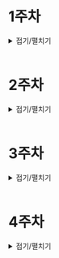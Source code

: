 # 1주차

<details>
<summary>접기/펼치기</summary>

#### 2023/7/17(월)

# 📌what i did

- 주간 스프린트 회의 및 지라 이슈 생성 및 조직화 하기
- 컨설턴트 님과 주간 팀 미팅(기능 명세서 역할, 기간, 더 상세히 작성하기)
- 게임 설명 모달 부분에 슬라이드 효과 포함

# 📌issue & solution

## 📖position css 사용 이후 onClick 무응답

### 💢issue

position에 absolute 사용 한뒤에 원하는 슬라이드 효과나 호버 효과가 일어나지 않았다.

### 👀solution

position을 Normal-flow를 벗어나게 하여 다른 태그와 겹치게 되는 경우 적절한 z-index를 필수로 주어서 겹치는 부분에 대해 어떤 태그가 더 앞에 있는 것인지 명확히 해주자, 생각해보면 당연한건데 이걸 못찾아서 1시간을 넘게 헤맸다.

# 📌what i learned

# 📌to do

- JWT를 이용한 인증, 인가 로직 개발

#### 2023/7/18(화)

# 📌what i did

- 주간 스프린트 회의 및 지라 이슈 생성 및 조직화 하기
- 컨설턴트 님과 주간 팀 미팅(기능 명세서 역할, 기간, 더 상세히 작성하기)
- 게임 설명 모달 부분에 슬라이드 효과 포함

# 📌issue & solution

## 📖position css 사용 이후 onClick 무응답

### 💢issue

position에 absolute 사용 한뒤에 원하는 슬라이드 효과나 호버 효과가 일어나지 않았다.

### 👀solution

position을 Normal-flow를 벗어나게 하여 다른 태그와 겹치게 되는 경우 적절한 z-index를 필수로 주어서 겹치는 부분에 대해 어떤 태그가 더 앞에 있는 것인지 명확히 해주자, 생각해보면 당연한건데 이걸 못찾아서 1시간을 넘게 헤맸다.

# 📌what i learned

# 📌to do

- JWT를 이용한 인증, 인가 로직 개발

#### 2023/7/18(화)

# 📌what i did

- signup 로직 및 signup form 입력 값들 검증
- login 로직

# 📌issue & solution

# 📌what i learned

## 📖hooks 사용하기

```typescript
// before
const [email, setEmail] = useState('');
const [isEmailValid, setIsEmailValid] = useState(false);

const [nickname, setNickname] = useState('');
const [isNicknameValid, setIsNicknameValid] = useState(false);

const [password, setPassword] = useState('');
const [isPasswordValid, setIsPasswordValid] = useState(false);

const [confirmPassword, setConfirmPassword] = useState('');
const [isConfirmPasswordValid, setIsConfirmPasswordValid] = useState(false);

const [verificationCode, setVerificationCode] = useState('');
const [isVerificationCodeValid, setIsVerificationCodeValid] = useState(false);

const validateEmail = (email) => {
  const emailRegex = /^[^\s@]+@[^\s@]+\.[^\s@]+$/;
  return emailRegex.test(email);
};

// Function to validate nickname format
const validateNickname = (nickname) => {
  return nickname.length > 0 && nickname.length <= 10;
};

// Function to validate password format
const validatePassword = (password) => {
  const passwordRegex = /^(?=.*[A-Za-z])(?=.*\d).{6,}$/;
  return passwordRegex.test(password);
};

// Function to handle input changes and update validity state
const handleInputChange = (inputName, inputValue) => {
  switch (inputName) {
    case 'email':
      setEmail(inputValue);
      setIsEmailValid(validateEmail(inputValue));
      break;
    case 'nickname':
      setNickname(inputValue);
      setIsNicknameValid(validateNickname(inputValue));
      break;
    case 'password':
      setPassword(inputValue);
      setIsPasswordValid(validatePassword(inputValue));
      break;
    case 'confirmPassword':
      setConfirmPassword(inputValue);
      setIsConfirmPasswordValid(inputValue === password);
      break;
    case 'verificationCode':
      setVerificationCode(inputValue);
      setIsVerificationCodeValid(inputValue.length === 8);
      break;
    default:
      break;
  }
};
```

- 똑같은 로직 반복되는게 많아서 hooks로 빼서 사용

```typescript
// after

// 커스텀 훅
import { useState } from 'react';

interface returnUseFormField {
  value: string;
  isValid: boolean;
  handleChange: (newValue: string) => void;
  clear: () => void;
}

function useFormField(
  initialValue: string,
  validator: (value: string) => boolean,
): returnUseFormField {
  const [value, setValue] = useState(initialValue);
  const [isValid, setIsValid] = useState(false);

  const handleChange = (newValue: string) => {
    setValue(newValue);
    setIsValid(validator(newValue));
  };

  const clear = () => {
    setValue('');
    setIsValid(false);
  };

  return {
    value,
    isValid,
    handleChange,
    clear,
  };
}

export default useFormField;

// 실제 사용
const emailField = useFormField('', validateEmail);
const nicknameField = useFormField('', validateNickname);
const passwordField = useFormField('', validatePassword);
const confirmPasswordField = useFormField(
  '',
  (value) => value === passwordField.value,
);
```

# 📌to do

- JWT를 이용한 인증, 인가 로직 개발(~ing)

#### 2023/7/19(수)

# 📌what i did

- resetPW 기능 구현
- cookie 관리 및 context api로 전역 상태 관리 로직 만들기
- promise 상태에 따른 react-toast 만들기
- EC2 생성 및 기본 세팅, docker, docker-compose, jenkins 등 설치

# 📌issue & solution

## 📖 test-case 설계

### 💢 issue

프로젝트마다 항상 제일 걱정하는 test-case 결정하기, 소프트웨어공학 강의를 듣고 몇몇의 선정 전략 등을 알고있지만 역시 겨우 7주간 6명이서 빠르게 많은 양을 해야하는 우리 프로젝트에 테스트 코드를 작성하는 것 자체를 고민 중이다, 결국 1순위는 기간내에 프로젝트 완성(최상위 우선순위 기능들 모두 구현하기)이므로..

### 👀 solution

#### 결론

지금까지 생각한 내 결론은 개발을 진행하면서 어떤 기능에대해 1번이상 에러가 발생한다면 해당 기능을 검증할 테스트 코드를 따로 만든다 `ex) 기능 A 또는 어떤 코드 덩어리? A를 완성, 기능 B를 하다가 기능 A가 오류남 => 카운트 1번 해당 오류를 검증 할 테스트 코드 작성 필요`

#### 이유

진짜 최소한의 테스트 케이스를 선정해야 한다는 생각에 나만의 선정방법을 생각해봤다. 코드에 버그가 1번 발생한 부분은 2번, 3번 발생할 확률도 높다는 그런 통계를 소프트웨어공학에서 배운 기록을 근거로 정했다.

#### 단점

- 1번이상 오류라고 했는데 프로젝트 크기가 커지면서 매번 모든 기능이 오류가 난다면 결국 전부 테스트 해야한다, 아직 감이 없어서 너무 테스트 케이스를 많이 작성해야한다면 2번으로 수정 할 수도있다.
- 그냥 내가 만든 테스트 케이스 설계 법이라서 어떤 위험성이 있는지 모름..

# 📌what i learned

- 쿠키 accessToken expire 자체 설정해서 프론트단에서 만료 확인 및 accessToken 요청하기(내가 본 그림에서는 백에서 만료확인)
- context api 사용법 다시 상기하기
- EC2 인스턴스 우분투로 만들고 여러 필요한 프로그램 설치하기, 옛날에 아무것도 모르고 배우던 재미없는 리눅스 명령어를 쓰게 되는날이 올줄 몰랐다.

# 📌to do

- debounce 함수 import 한것 onClick에 적용 시켜 주기
- accessToken 만료시 로직 백엔드와 상의 및 구현하기

#### 2023/7/20(목)

# 📌what i did

- change pw api call 및 UI 구현
- 회원 탈퇴 api call 및 UI 구현
- 에러코드 처리를 constant.ts 파일로 따로 관리하도록 리팩토링

# 📌issue & solution

# 📌what i learned

## 📖 기능명세서 중요성

jira도 branch도 기능명세서를 참고하면서 개발해나가고 있는데, 사실 기능명세서를 완벽하게 구체적으로 작성하지 않았다. 그러다보니 추가적으로 해야할 소통이 더 많았다.`ex) 비밀번호 작성시 문자열 length 범위 및 특수문자 필수 여부, accessToken프론트에서 만료기간을 확인할지, 백엔드로 보내서 백엔드에서 만료기간을 확인할지 등`

# 📌to do

#### 2023/7/21(금)

# 📌what i did

- access token 재발급 로직
- docker와 docker compose 공부

# 📌issue & solution

## 📖 token 재발급

토큰이 필요한 api call에서 access token을 재발급 해야한다면 재발급하고 원래 처음 의도했던 api call을 다시 사용자가 실행하지 않고 자동으로 요청 되도록 로직을 짜려했다.

## 💢 issue

```typescript
export const changePassword = async () => {
  try{
    ... 비밀번호_변경_요청(promise_toast_msg_띄워줌)
  } catch (error) {
    if(토큰_만료) {
      const 토큰_재발급_결과 = await 토큰_재발급_요청
      	if(토큰_재발급_결과) {
          changePassword() // 재귀로 다시 실행
        }
    }
  }
}
```

이렇게 재귀로 했더니 너무 들여쓰기 depth가 많아서 가독성이 마음에 안들었다(실제로는 훨씬 길다), 또한 재귀라서 따로 함수로 빼기도 힘들었다. 여기서 토큰*재발급*결과는 내가 만든 함수로 true or false를 반환

## 👀 solution

```typescript
export const changePassword = async () => {
  try{
    ... 비밀번호_변경_요청(promise_toast_msg_띄워줌)
  } catch{
    if(토큰_만료) {
      try{
		const originalRequest = error.config!;
		await reissueAccessToken(getRefreshToken());
		originalRequest.headers.Authorization = `Bearer ${getAccessToken()}`;
		const reChangePasswordResult = await axios(originalRequest);
		return reChangePasswordResult;
      } catch (error) {
        return error
      }
    }
  }
}
```

이렇게 `reissueAccessToken`에서 에러를 일으키게 만들어 `try, catch`로 잡도록 했다. 또한 `const originalRequest = error.config!;` 이렇게 처음 요청을 변수에 담아둘 수도 있더라. 이렇게하면 해당 토큰 만료시 로직을 따로 함수로 빼기도 간편

# 📌what i learned

# 📌to do

- user my page info 보여주기
- 아키텍처 구체화 및 CI/CD 배포

# 📌1주차 KPT 회고

## 👍keep

- 의지, 열정

## 👎problem

- 구체적이지 않은 기능 명세서
- 구체적이지 않은 일정, 우선순위

## 🚀try

- 아키텍처 설계 및 CI/CD 공부
- open vidu 구현 실습 및 프로젝트에 구현

</details>

<br>

# 2주차

<details>
<summary>접기/펼치기</summary>

#### 2023/7/24(월)

# 📌what i did

- 소켓으로 방(채팅방) 생성 및 관리 로직에 관련한 기능명세서 작성
- 아키텍처 피드백 및 수정
- open vidu 도커로 컨테이너 띄우기

# 📌issue & solution

## 📖게임 진행 중 사용 프로토콜

### 💢 issue

기능 명세서에 턴제 게임이라고 설명하고, 턴을 중심으로 진행하다 보니 굳이 실시간의 웹소켓이 아니라 http를 써도 되지 않나 고민함

### 👀 solution

대부분의 웹 게임에서 웹 소켓을 사용하며, 당장 http를 사용하여 생길 수 있는 문제에대하여 떠오르지 않지만 추후 문제 될 수 있으니 그냥 웹 소켓을 사용또한, 실시간 통신이 필요한 기능을 추가하는 확장성을 고려해서도 웹 소켓으로 하기로 함

# 📌what i learned

- stompjs의 connection, subscribe, publish 등의 개념
- stomp에서 만드는 client 객체 전역으로 관리하도록 해야함

# 📌to do

- docker-compose 공부
- stompjs 라이브러리 사용한 채팅방 구현

#### 2023/7/25(화)

# 📌what i did

- Stomp 채팅방 만들기
- docker로 openvidu 배포

# 📌issue & solution

## 📖open vidu port

### 💢 issue

open vidu에서는 내부적으로 Nginx를 사용하는데 해당 Nginx에서 http, https 포트인 80, 443을 사용한다, 근데 우리는 자체적으로 리버스 프록시 역할을하는 Nginx를 80과 443 포트로 써야하기 때문에 둘중 하나를 바꿔야 했다.

### 👀 solution

사용자 접근성에서 봤을때, 우리가 자체적으로 사용하는 리버스 프록시 역할의 Nginx을 443이 아닌 다른 포트로 변경하면 도메인 접속시 `https:example.com:5000` 같이 뒤에 포트번호를 붙여야하기 때문에, 굉장히 찜찜하다. open vidu의 내부에 있는 nginx 80, 433 포트를 바꾸기로 했다.

```
근데 이 바꾸는 과정이 또 한참 걸렸다.
일단 80번 포트는 ssl 인증을 open vidu 자체적으로 해줄때 사용한다고 한다, 그래서 ssl 인증서를 직접 발급받고 특정 폴더에 넣어서 80번 포트를 사용안하도록 했다.
443 포트는 18181포트로 바꿨는데 처음에 444포트가 아무리 해도 안되서 포트번호 바꿔봤더니 되었다. 사용중인 포트번호들 목록 확인해서 444포트 사용안하는거 확인했다고 생각했는데, 뭔가 더 확인했어야 하나 보다 내일 마저 찾아보자
```

# 📌what i learned

# 📌to do

- CI/CD 완벽하게 구성하기

#### 2023/7/26(수)

# 📌what i did

- Jenkinsfile 만들어서 pipeline 구축

# 📌issue & solution

## 📖 web hooks payload 추출

### 💢 issue

git Lab에서 Jenkins로 https 형식의 web hooks을 보낼때 web hooks에 대한 정보가 payload에 담겨서 온다(MR이 오픈이됬는지, merged 된건지, source branch 이름 등등...) 처음에 나는 Jenkins에서 git Lab plugin을 사용하여 CI/CD를 하려했는데 아무리 검색해도 payload를 변수로 사용하는 방법이 없다.

### 👀 solution

그러다가 git Lab plugin으로는 payload에 담긴 내용들을 추출할 수 없다는걸 발견했고 Generic web hooks plugin이라는 다른 플러그인을 사용하였다`(그 이후로도 설정에서 post parameter를 add하여서 변수로 받아야 사용가능 하다는 것도 찾는데 몇시간이나 걸림)` 나는 MR 이벤트에서도 open과 merged 이벤트에서 CI/CD를 진행하기로 했으므로 각각의 경우에 대해서 직접 콘솔을 찍어보고 payload를 확인 및 Jenkinsfile에 when으로 조건을 걸어 2가지 스테이지를 구분하였다.

# 📌what i learned

- Jenkins 문법 및 작성하기

# 📌to do

- CI/CD 완벽하게 구성하기

#### 2023/7/27(목)

# 📌what i did

- 아키텍처 설계도를 기반한 CI/CD 배포 성공

# 📌issue & solution

## 📖 docker container안에서 docker 명령어 사용

### 🙏 나의 의도

내가 구상한 Jenkins 과정은 다음과 같다

1. docker로 띄운 Jenkins container안에서 우리 git repo를 pull
2. git repo 안에 compose.yaml을 사용하여 docker compose up 명령어 사용`(우리는 이 yaml에 도커 이미지 빌드 및 실행이 포함 됨)`
3. 배포 성공

### 💢 issue

- jenkins container에서 docker compose 명령어 사용 어려움(자료 부족, docker-compose 플러그인 업데이트 6년전...)
- jenkins container에서 pull해도 container 안에서 pull이 되는 것을 인지 하지 못함`(EC2 호스트에서 pull받고 docker compose up 해야배포 됨)`

### 👀 solution

그러다가 어떻게든 jenkins 컨테이너 안에서 docker 명령어 써서 해결하려다가 못하고 다른 조원분들 방법을 보고 참고함 과정은

1. jenkins에서는 호스트 EC2와 ssh로 연결
2. jenkins에서 실행하지 않고 호스트에 쉘 스크립트를 수행하도록 지시

이걸 우리 CI/CD에 적용하여 총 과정을 정리하면

1. git Lab Web hooks(MR)
2. Jenkins에서 MR open인지 MR merged인지 확인
3. MR open, merged에 따라 적당한 브랜치 git pull
4. Jenkins안에서 pull 받았지만 볼륨(-v) 옵션으로 호스트에도 파일 동기화됨
5. Jenkins에서 EC2에게 docker compose up 명령어 실행하도록 지시(SSH 연결로)

### 🏃 한계

나는 어떻게든 Jenkins container안에서 해결 하고 싶었다, 같은 컴퓨터 안인데 SSH로 연결해야한다는게 뭔가 깔끔하지 않은 느낌, 검색해본 docker demon 권한?을 줘서 실행할 수 있도록 하기, 여러가지 jenkins 플러그인들 써봤는데 뭐가 문제인지 모르고 시간만 쓰다가 결국 SSH로 수행함(CI/CD 보단 내 프론트 업무가 중요하니까) 다음 프로젝트에는 SSH 없이 깔끔하게 해보고 싶다

# 📌what i learned

- CI/CD 어렵다

# 📌to do

- stompjs로 채팅방 구현하기

#### 2023/7/28(금)

# 📌what i did

- 중간 발표
- 배포 오류 수정
- KPT 회고

# 📌issue & solution

## 📖 redis, spring boot 연결 오류

### 💢 issue

redis랑 spring boot가 아무리 해도 연동이 안된다. 같은 도커 네트워크에 포함 시켜보고, docker compose에 같이 넣어서 해보고(같은 compose 파일에 넣어서 compose up하면 디폴트 값으로 같은 도커 네트워크 쓰게 해준단다), redis 완료되기 전에 spring boot 먼저 완료 되면 안된대서 healthy check?라는걸 docker compose에 넣어보고 delay 걸어보고...

### 👀 solution

우리는 자체적인 redis는 6380 포트로, open vidu에 있는 redis는 6379포트(원래 redis default 포트)로 사용하도록 했다. 그래서 redis를 띄울 때, `docker run -p 6380:6380` 이라고 명령어를 썼다. 하지만, 알고보니 우리는 redis 이미지를 docker file로 직접 만들지 않고 docker pull redis로 기본 이미지를 사용하여 띄웠다. 그러면 도커 컨테이너 내부 포트에서 기본적으로 6379포트를 사용하게 되므로 우리 호스트에 6380포트와 기본 이미지인 컨테이너 내의 6379포트를 맵핑해야하므로 `docker run -p 6380:6379`가 맞았다.  
이거를 몇시간동안 헤맸는지..

# 📌what i learned

## 📖 리버스 프록시 역할인 Nginx에서 SSL 인증하면..

Nginx를 리버스 프록시로 사용하는 우리 아키텍처에서 나는 nginx.conf에서 SSL 인증을 하였다, 이렇게하면 Nginx와 spring boot간의 연결은 http를 사용한다. 즉, spring boot에서 https를 사용하기 위한 어떤 설정?코드?(프론트라 자세히 모름)가 필요 없어진다.

# 📌to do

- stompjs로 채팅방 구현하기
- 화면 전환 또는 컴포넌트 렌더링시 애니메이션 효과 주기

# 📚2주차 KPT 회고

## 👍keep

- 세분화된 역할 분담
- 생각보다 빠른 진행 및 개발 속도

## 👎problem

- 프로젝트 기획 의도 보충 필요
- 인프라 구축 너무 오래 걸렸음

## 🚀try

- 본격적인 웹 소켓 통신을 활용한 채팅방 및 게임 진행 백엔드와 통신
- 더 깔끔한 코드와 폴더 구조

</details>

<br>

# 3주차

<details>
<summary>접기/펼치기</summary>

#### 2023/7/31(월)

# 📌what i did

- stomp 구조 공부 및 이해, backend와 협의

# 📌issue & solution

## 📖 계속 되는 토큰과 로그인 상태에대한 고민

### 💢 issue

원래 `refreshToken`을 `cookie`에 넣고 js로 접근했는데 좀 더 엄격하게 `httpOnly` 옵션으로 js에도 접근못하게 설정했다.  
설정하니 기존에 나는 refreshToken 여부 기준으로 로그인 여부를 판별했는데 접근을 못하니 문제가 생김`(accessToken은 페이지 refresh하면 없어지는 그냥 변수라서 refreshToken 기준으로 했었음)`

### 👀 solution

accessToken을 기준으로 로그인 여부를 판별할 수 밖에 없었고,  
`axios interceptor`를 사용하기 위해 매 페이지에 사용할 local 변수로 `accessTokenLocalVar`을 선언그리고 나는 로그인 여부에 따라 동적으로 변하는 컴포넌트가 존재했기 때문에, 전역 상태로도 `accessToken`을 선언했다

> axios는 나는 ts 모듈로 따로 작성했는데 이 경우 전역 상태에 접근하지 못하기 때문에 axios interceptor 요청시 사용할 accessTokenLocalVar와 컴포넌트 변화 시킬 상태 accessToken 이렇게 2가지를 모두 사용한 것이다.

이렇게 하면 로그인하고 페이지 리로드하면 `accessTokenLocalVar, accessToken(state)` 둘다 없어져 버리며 페이지 라우팅을 하면 `accessTokenLocalVar`가 없어져 버린다.  
찾아본 결과 보안을 중시한다면 매 페이지에서 `useEffect`로 매번 토큰을 재발급 받아야한다고 한다...

```typescript
export const useFetchAccessToken = () => {
  const navigate = useNavigate();
  let accessToken = '';
  useEffect(() => {
    (async () => {
      try {
        const newAccessToken = await reissueAccessToken();
        accessToken = newAccessToken;
      } catch (error) {
        console.log(error);
        const { status } = (error as AxiosError).response!;
        //TODO: 빈 리프레쉬 토큰이면 에러 메세지 안띄움
        // if (status === ERROR_CODE_MAP.EMPTY_REFRESH_TOKEN) return;
        if (status === ERROR_CODE_MAP.IN_VALID_REFRESH_TOKEN) {
          toast.error('다시 로그인 해주세요.');
          navigate('/home');
        }
      }
    })();
  }, []);

  return accessToken;
};
```

이런 훅을 만들어서 매 페이지마다 사용했다..  
근데 여기서 리프레쉬 토큰이 없는경우(로그인 한적이 없는경우)에도 빈 리프레쉬 토큰으로 재발급 받으려 하기 때문에 이 부분을 또 분기시켜 줬다.  
여기서 리턴한 `accessToken`는 `localVar`과 `state` 두 군데 모두 넣어줬다

# 📌what i learned

## 📖react router에서 state 페이지간 전달

- context api로 사용했었는데 찾아보니 지원하는 문법이 있음

```typescript
// 전달
navigate('/newpage', { state: { value: 1234 } });

// 사용
const location = useLocation();
const number = location.state.value;
```

## 📖axios interceptors

- 매 요청전에 뭔가를 해야한다 혹은 매 응답에 뭔가를 해야한다면 쓰자
- 이번 프로젝트에서 요청에 `accessToken` 을 매번 넣었고, 응답에 토큰 만료인지 확인하여 재발급하는 로직을 넣었음

```typescript
// 요청 인터셉터 추가하기
axios.interceptors.request.use(
  function (config) {
    // 요청이 전달되기 전에 작업 수행
    return config;
  },
  function (error) {
    // 요청 오류가 있는 작업 수행
    return Promise.reject(error);
  },
);

// 응답 인터셉터 추가하기
axios.interceptors.response.use(
  function (response) {
    // 2xx 범위에 있는 상태 코드는 이 함수를 트리거 합니다.
    // 응답 데이터가 있는 작업 수행
    return response;
  },
  function (error) {
    // 2xx 외의 범위에 있는 상태 코드는 이 함수를 트리거 합니다.
    // 응답 오류가 있는 작업 수행
    return Promise.reject(error);
  },
);
```

## 📖토큰 관리

- `accessToken`은 변수 혹은 전역 상태로
- `refreshToken`은 `cookie`에 다음과 같은 설정으로 보안 신경쓰기`(원래 js에서 접근하도록 했었음 오늘 이 부분 수정)`

```typescript
cookies.set('refreshToken', refreshToken, {
  path: '/',
  secure: true,
  httpOnly: true,
});
```

# 📌to do

- 적당히 구현한 stomp test하기
- 빈 리프레쉬 토큰이면 구분할 수 있게 응답 달라고 백엔드에게 요청

#### 2023/8/1(화)

# 📌what i did

- 쿠키 관리 로직 리팩토링 및 수정

# 📌issue & solution

## 📖 중첩 try, catch 리팩토링

### 💢 issue

기존에는 `fnc A = try ~ catch`를 만들고 `fnc B = try A, catch` 이런식으로 B함수를 만들고 마지막으로 컴포넌트나 페이지 단에서 `try B, catch`이렇게 했다`(try catch로 함수를 만들고 계속 수정, 보완, 기능 추가를 해나가다 보니...)`  
`try, catch`가 너무 중첩 되어서 에러 처리가 복잡하고 어디서 잡히는지 어려워졌다.

### 👀 solution

`try, catch`를 최초 api 요청 로직에만 쓰고 페이지 혹은 컴포넌트 단에서는 try, catch를 쓰지않고 그냥 호출만 하도록 수정

## 📖 axios를 ts 모듈 대신 hooks으로 수정

### 💢 issue

`axios interceptor`는 필요시 `accessToken`을 재발급 받는데 전역상태의 `accessToken`을 가져오지 못하게 ts 모듈로 되어있어서 매 페이지마다 `localVar accessToken`을 선언하고 사용하였다 `(매 페이지마다 axios interceptor를 위한 accessTokenLocalVar과 컴포넌트 동적인 변경을 위한 context api의 tokenState를 설정 해주고 있었음)`

### 👀 solution

hooks으로 context api를 사용하도록 만들었다. `axios interceptor`를 hooks으로 만들어 전역상태로 `accessToken`을 set할 수 있게만듬  
해당 `axios interceptor instance`를 사용하는 곳도 hooks으로 만들어야 사용 가능

# 📌what i learned

## 📖 쿠키 사용 오해

나는 쿠키를 리프레쉬 토큰을 저장해놓고 사실상 로컬 스토리지 처럼 사용하였다`(그냥 cookie.get으로 코드상에서 접근하여 요청에 같이 보냄)`, 보안을 생각한 제대로된 관리 방법은 `httpOnly` 옵션으로 js코드로 접근하지 못하게하며 axios에서 `credentials = true`으로 헤더에 자동으로 담기도록 해야했다.  
spring에서도 쿠키를 받도록 하는 설정을 해주어 쿠키를 교환하도록 만들었다.

# 📌to do

- room, game 부분 api 명세서 작성
- stomp test하기

#### 2023/8/2(수)

# 📌what i did

- STOMP 공부
- ROOM 리스트 받아오기 및 생성 로직 작성

# 📌issue & solution

# 📌what i learned

## 📖 STOMP

생각보다 프론트에서 해줄 부분이 없었다.  
처음에는 이해를 잘 못해서 샘플 코드만 그대로 했는데, 프론트에서는 진짜 그 정도 부분이 다였다.

1. STOMP로 Client 객체 생성
2. client.active() 로 연결 시도
3. 연결된 상태에서 ROOM 들어가면 해당 ROOM CODE에 대하여 client.subscribe
4. 메세지 보낼때 client.publish

# 📌to do

- 상점 및 옷장 겸용 페이지 만들기
- ROOM 내에서 최대인원 수정
- 최근 게임 전적
- 게임 전적 통계(차트, 표 고려해보기)

#### 2023/8/3(수)

# 📌what i did

- 최근 전적 조회 api
- 프로필 게임 스탯 조회 api
- STOMP 방 로직 구상

# 📌what i learned

## 📖게임 개발 어려움

웹 소켓을 사용하여 게임이라는 실시간성이 중요하고 내 브라우저에서 동작이 다른 브라우저에 영향을 끼쳐야하다보니 일반적인 서버 - 클라이언트 구조보다 훨씬 어렵다  
여기서 영향을 끼치는 주체도 내 코드고 영향을 받는 주체도 내 코드이다  
room이라는 페이지 하나에 방장 기능과 일반 참여자 인원의 기능을 모두 넣으려니 약간 복잡하다 페이지를 따로 개설할까 고민중 ...

# 📌to do

- 게임 시작 전까지의 ROOM에서 모든 기능들 흐름 결정 및 구현하기

#### 2023/8/5(금)

# 📌what i did

- STOMP destination 구상 및 주고 받을 JSON 형태 회의
- 채팅방 CRUD 및 subscribe, unsubscribe 로직

# 📌issue & solution

## 📖일정 차질

### 💢issue

웹 소켓 프로토콜이 생소하고 STOMP에대한 이해가 부족하다 보니 채팅방기능 및 채팅방안에서 실시간으로 방 정보 수정에대하여 공유하는 그런 로직이 어려웠다.  
그래서 이 부분에서 일정이 조금 늦춰진거 같다 테스트 및 발표 자료 준비 등을 하는 1주일을 제외하면 이제 사실상 순수 개발 시간은 1주일 정도 남았는데 이제 본격적인 게임 구현을 시작한다.

### 👀solution

주말동안도 열심히 하자...

# 📌to do

- nginx (웹소켓) wss 설정
- 게임 로직 역할 어떻게 분담할지 결정
- 게임 부분 컴포넌트 및 폴더 구조 정리
- 상점, 옷장 부분 코드 액세스 토큰 추가 및 리팩토링
- 상점 뒤로 버튼 눌러서 착용 확정 api 요청 구현

# 📚3주차 KPT 회고

## 👍keep

- 로그인 로직을 완벽한 보안으로 해냄
- 즐기는 마음으로 임함

## 👎problem

- 개개인은 열심히 했지만 합친 내용의 진행속도가 느리다.

## 🚀try

- 주말을 이용해서 열심히 합치는 작업을 진행할 예정
- 팀원들끼리 다독여주고 심적안정을 느낄 수 있도록 도와준다.

#### 2023/8/6(일)

# 📌남은 할일 정리

## 📖개발

### ✏️게임 로직

- ROOM 내부에서 roomInfo 수정 stomp 통신으로 클라이언트간 동기화(방 update,delete)
- 모든 Game 내부 로직
- 게임 재접속 고려 로직 작성

### ✏️OPEN VIDU

- 본인 마이크 음량 조절, 게임 인원의 스피커 조절
- 게임 진행에 따른 마이크, 스피커, 카메라 강제 제어

### ✏️기타 UI/UX 추가 및 수정

- 게임 전체적인 BGM 만들기
- 투표 처형 이미지 / 마피아에게 죽음 이미지 / 능력 사용 이미지 등 게임 내 UI
- 게임 전적 없을때 특정한 이미지 보여주기
- 방안에서 방장이 누구인지 알려주는 가벼운 UI(왕관?)

## 📖개발 외

- UCC 제작
- 발표 자료 제작 및 발표 준비

# 📌프론트 게임 폴더 구조

![](https://velog.velcdn.com/images/wjdtmfgh/post/1bf26fc8-c60e-4bbc-ad11-1dc9201a0a89/image.png)

# 📌게임 시작부터 종료까지 로직

## 📑게임 시작 프로세스

1. 방장의 start 버튼으로 게임 시작을 `pub`
2. 서버는 게임시작 `pub` 당시의 룸 정보(제목, ownerSeq, jobSetting)를 redis에 저장하여 게임 종료시 다시 클라이언트들에게 `sub`로 전달할 수 있도록 해야함
3. 방에서 start 정보와 배정된 직업 정보, 게임안에서 본인 orderNo, gameCode를 stomp로 받는다(라우트시 state 넘겨주는 기능으로 게임 페이지로 정보 넘겨줌)
4. 방에서 게임으로 라우팅한다, 이때 roomCode에대하여 방을 구독 해지
5. 게임 페이지에서는 본인 직업 정보를 기준으로 각 직업 컴포넌트를 띄운다.

## 📑게임 진행 프로세스(낮 시간 ~ 투표 처형)

1. 게임 시작 시 각 컴포넌트에서 본인 직업에 맞는 destination을 구독
2. 처음 구독 시점에 낮이므로 낮 타이머를 서버에서 `sub`하고 클라이언트에서 낮 타이머 카운트 시작
3. 낮 타이머 카운트가 끝나면 서버로 `pub`
4. 서버는 `pub`들을 모아서 모두 카운트가 끝났으면 투표 타이머 `sub`하기
5. 각 인원은 해당 인원들을 클릭하여 투표할때마다 `pub`을 하고 서버는 지속적으로 `sub`하여 실시간으로 클라이언트들끼리 동기화
6. 투표 타이머가 끝나면 서버로 `pub`
7. 서버는 `pub`들을 받아서 투표 타이머가 모두 끝났으면 투표 결과를 `sub`하기
8. 결과에 따라 클라이언트에서 투표 처형 씬 UI로 보여주기
9. 처형 씬 UI가 끝나면 서버로 투표 처형 씬이 끝났음을 `pub`하기
   - `pub` 뒤에 죽은 인원은 카메라, 마이크 및 캐릭터 OFF / 고스트 채팅 탭 이동
10. 서버는 클라이언트 모두에게서 투표 처형 씬이 끝났음을 `pub` 받으면 밤 타이머 시작 `sub`하기
11. 클라이언트는 `sub` 받아서 밤 타이머 시작

## 📑게임 진행 프로세스(밤 시간 ~ 마피아 살인)

1. 각자 능력으로 어떤 타켓을 클릭할때 마다 타겟 정보를 `pub`
   - 이때 기본적으로 서버는 sub할 필요 없지만 마피아인 경우 마피아끼리의 정보 공유를 위해 sub 필요
2. 클라이언트에서 밤 타이머가 끝나면 서버에 `pub`
3. 서버는 모든 클라이언트에게서 타이머 `pub`을 받으면 밤 시간 결과를 `sub`
4. 받은 정보들로 마피아에게 죽은 처형 UI 보여주기
5. 처형 씬 UI가 끝나면 서버로 투표 처형 씬이 끝났음을 `pub`하기
   - `pub` 뒤에 죽은 인원은 카메라, 마이크 및 캐릭터 OFF / 고스트 채팅 탭 이동
6. 서버는 클라이언트 모두에게서 마피아 처형 씬이 끝났음을 `pub` 받으면 낮 타이머 시작 `sub`하기 => 공통 2번으로 돌아가서 반복

## 📑게임 종료

- 게임 종료 시점의 경우는 2가지
  - 서버에서 투표 결과 알려줄 시에
  - 서버에서 밤 시간 이후 생존자 결과 알려줄 시에

1. 게임 종료 및 승패 인원 서버에서 `pub`, 이때 서버에서 roomInfo(제목, ownerSeq, jobSetting, 새로운 roomCode)도 받아서 방으로 복귀 필요
2. 클라이언트는 받은 정보에 따라 UI 보여주기
3. 해당 roomCode로 이동 및 roomCode에 대하여 다시 구독 및 구독시 방 정보를 받아와서 방 UI 보여주기

</details>
  
<br>

# 4주차

<details>
<summary>접기/펼치기</summary>

#### 2023/8/7(월)

# 📌what i did

- 주간 스프린트 회의
- 남은 2주간의 일정 및 역할 조율
- 게임 STOMP

# 📌to do

- STOMP 사용한 방 CRUD
- 게임 로직
- 게임 재접속 로직
- 발표 자료 제작

#### 2023/8/8(화)

# 📌what i did

- 게임 로직 내에서 채팅방, 투표 타이머, 투표 관련 클라이언트 동기화를 위한 sub, pub

# 📌what i learned

## 📖 프로젝트 일정 관리

웹 소켓도 처음이고 게임 제작도 처음이라 감이 안잡혀서 역할 배분이나 일정을 뭔가 적당히 세운 감이 있었는데, 내 예상보다 진도가 3, 4일 정도 미뤄진거 같다. 그래도 수, 목, 금, 토, 일 전부다 시간 쏟으면 어찌어찌 기본 게임 진행은 할 수 있을거라 생각중(바라는 중..) 일정 관리나 역할 배분, 코드 설계, 로직 설계에 대부분의 시간을 쏟는게 더 편하다는 걸 그냥 이론으로 알기보다 직접 느껴서 오히려 좋은 경험이라 생각한다.

# 📌to do

- 백엔드의 STOMP 진행 상태에 맞춰 계속 테스트
- GAME안에서 채팅, 투표, 타이머 테스트

#### 2023/8/9(수)

# 📌what i did

- 게임 방 방장 표시 및 전체적인 테스트, 버그 수정

# 📌issue & solution

## 📖 하위 state의 초기값을 상위 컴포넌트의 state로 설정하기

### 💢 issue

```typescript
// 상위 컴포넌트
const [title, setTitle] = useState<string>("");
case "TITLE":
          const titleData: SubTitle = subDataBody;
          setTitle(titleData.data);
          break;
```

```typescript
// 하위 컴포넌트에서 title props로 받기
const [inputTitle, setInputTitle] = useState(title);
```

이런식으로 title을 상단 컴포넌트에서 만들고 props를 받아서 inputTitle의 초깃값을 지정했는데

내가원하는 초깃값인 title이 그냥 빈 문자열로 왔다

### 👀 solution

문제는 props로 받은 title이 처음에 빈 문자열로 props에 오고 해당 inputTitle이 빈 문자열로 할당되고 이후에 title이 setTitle로인해 변경되지만 변경된 title은 inputTitle에 새로 적용되지 않는다  
보통 state를 관련해서 만든 변수는 state가 바뀌면 엮여진, 관련된 변수도 새로 선언되지만 setState에 넣은 초깃값은 새로 계산되지 않았다.

```typescript
useEffect(() => {
  setInputTitle(title);
}, [title]);
```

이걸로 다시 업데이트 해주도록 하였다.

# 📌to do

- 채팅방의 STOMP 백엔드와 계속 맞춰나가기
- 전반적인 테스트 및 버그 수정
- 게임 안에서의 open Vidu 제어 로직 구상

#### 2023/8/10(목)

# 📌what i did

- 프로필 페이지 그래프, 차트 만들기
- 전체적인 웹 테스트
- openVidu, 게임 제어 방법 구상

# 📌to do

- STOMP 방 완전히 완료하기
- 게임 재접속 및 탈주 처리 로직 구상

#### 2023/8/11(금)

# 📌what i did

- STOMP 방 로직 완벽 구현
- 게임 재접속 및 탈주 처리 방법 및 로직 구상

# 📌what i learned

> 진짜 일정, 역할 구체적으로 정하자 어떻게보면 제일 핵심인 게임 진행자체를 프로젝트 시작부터 바로 공부하고 시작했어야했는데, 우선순위를 제대로 설정 못한게 제일 큰 문제가 아니었나 생각한다.

# 📌to do

- gameResult에서 방으로 복귀 로직
  - room에서 game으로 가면 room 구독해지 안하도록
  - 나머지 경우의 수에서는 room 구독 해지 하도록
  - gameResult 페이지에서 gameCode 기반한 roomCode 조회 및 해당 roomCode로 복귀
- 옷장에서 적용한 아이템 room에서 보여주기
  - 룸에서 stomp 통신이 curSeats 정보에 해당 유저의 아이템 정보도 추가 해야함
- openVidu 도와주기
- game 진행 중 유저의 브라우저 제어 막기(뒤로가기, 창끄기, 리프레쉬 등)
- game 진행 중 탈주로 게임 진행 안되는 버그 해결
  - onDisconnect에서 disconnectHeaders에 토큰 또는 userSeq를 설정하여 나간인원 특정하기
  - 서버에서 끊어짐을 감지하여 게임 중 탈주했다고 처리해야 함

#### 2023/8/12(토)

# 📌what i did

- room에서 옷장에 착용한 아이템 대로 유저에게 보여주기
- 게임중 새로고침, 뒤로가기, 창닫기등의 브라우저 제어 하기
- 게임 종료 이후 방으로 복귀 코드 간단하게 구상 및 주석으로 남겨놓기
- 방 인원이 다 차있는 곳은 라우팅 못하게 막기
- 방장의 최대 인원 조절 stomp pub 구현 추가

# 📌to do

- openVidu 도와주기
- 발표 ppt 구상
- 방코드로 입장시 서버에 입장 요청 확인 http 만들기(노션에 작성)
- 방 자리 닫고 다른 자리 열었는데 닫은 자리로 사람이 입장하게 되는 버그 수정
  - 아마 방장의 자리 닫음을 서버에 저장 안하는 듯
- pubEnterMessage 했는데 sub이 안오는 버그
- 방 입장, 퇴장 공지 진한색으로, 각 유저에맞게 채팅 색 변경
- 자주 끊기는 web socket 연결 해결법 찾기
  - heart-beat 설정 서버와 클라이언트 똑같이 맞춰보기
  - websocket close 이벤트가 일어나는 이유 서버 로그에서 찾기

#### 2023/8/13(일)

# 📌what i did

- 방 코드로 입장 구현 및 방 들어갈수 있는지 확인 api 사용
- 게임과 방에서 뒤로가기, 새로고침 등에대한 알림 표시
- game 내의 chat 구현
- 게임 채팅, 방 채팅 스타일 형식 통일
- game result sub 받고 게임 결과 페이지로 적절한 UI 보여주기

# 📌what i learned

## 📖 nginx wss 통신

STOMP에서 주기적으로 연결이 끊겼는데 처음에는 코드를 잘못 짠건가 어떤 조치를 코드상에서 해줘야하는 걸로 착각함  
nginx를 사용하면 통신이 없는경우, 1분마다 자동으로 연결이 끊긴다

```
    proxy_read_timeout 21600000; # 6 * 60 * 60 * 1000
    proxy_send_timeout 21600000; # 6 * 60 * 60 * 1000
```

이렇게 설정해줘야함

# 📌to do

- 레벨, 최대 경험치, 현재 경험치 가져오는 api 작성
- 게임 중 역할, 턴에 따라 채팅 입력 막기
  - 자라 채팅은 밤에만 입력 가능(nowTime, 'NIGHT'인 경우에만 사용)
  - 죽은 상태이면 유령 탭 채팅만 입력 가능
  - all 채팅은 nowTime이 'NIGHT', 'NIGHT_RESULT'가 아닌경우에 입력 가능
- 상점에서 0원인 아이템 안보이게 하고 특정 아이템을 선택한 상태에서 다시 해당 아이템을 클릭하면 0원 아이템을 사실상 착용 되도록 하기(유저 입장에서는 아무것도 착용안함, 실제로는 0원 투명 아이템 착용)
- 게임 페이지에서 방으로 복귀까지 구현
- 게임내에서 캐릭터 아이템 착용
</details>
